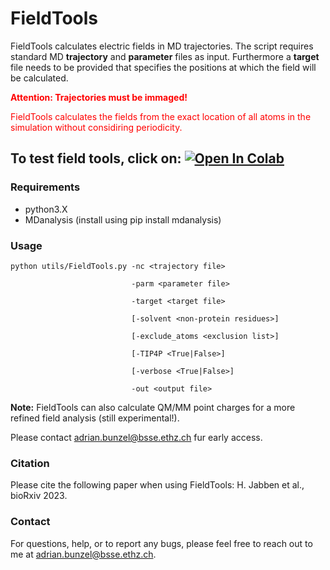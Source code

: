 # FieldTools

FieldTools calculates electric fields in MD trajectories. The script requires standard MD **trajectory** and **parameter** files as input.
Furthermore a **target** file needs to be provided that specifies the positions at which the field will be calculated.

<font color="red">**Attention: Trajectories must be immaged!**</font>

<font color="red">FieldTools calculates the fields from the exact location of all atoms in the simulation without considiring periodicity.</font>

To test field tools, click on: <a target="_blank" href="https://colab.research.google.com/github/bunzela/FieldTools/blob/main/FieldTools.ipynb">
  <img src="https://colab.research.google.com/assets/colab-badge.svg" alt="Open In Colab"/>
</a>
---

### Requirements
- python3.X
- MDanalysis (install using pip install mdanalysis)


### Usage
    python utils/FieldTools.py -nc <trajectory file> 

                               -parm <parameter file> 

                               -target <target file> 

                               [-solvent <non-protein residues>]
  
                               [-exclude_atoms <exclusion list>] 
  
                               [-TIP4P <True|False>] 

                               [-verbose <True|False>] 

                               -out <output file> 

**Note:** FieldTools can also calculate QM/MM point charges for a more refined field analysis (still experimental!).

Please contact [adrian.bunzel@bsse.ethz.ch](mailto:adrian.bunzel@bsse.ethz.ch) fur early access.

### Citation
Please cite the following paper when using FieldTools:
H. Jabben et al., bioRxiv 2023. 

### Contact
For questions, help, or to report any bugs, please feel free to reach out to me at [adrian.bunzel@bsse.ethz.ch](mailto:adrian.bunzel@bsse.ethz.ch).